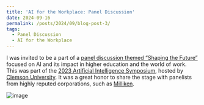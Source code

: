 ```yaml
---
title: 'AI for the Workplace: Panel Discussion'
date: 2024-09-16
permalink: /posts/2024/09/blog-post-3/
tags:
  - Panel Discussion
  - AI for the Workplace
---
```


I was invited to be a part of a [panel discussion themed “Shaping the Future”](https://www.linkedin.com/feed/update/urn:li:activity:7140847438138970112/) focused on AI and its impact in higher education and the world of work. This was part of the [2023 Artificial Intelligence Symposium](https://www.goscace.org/event-5388014), hosted by [Clemson University](https://www.clemson.edu/index.html). It was a great honor to share the stage with panelists from highly reputed corporations, such as [Milliken](https://www.milliken.com/en-us).

![image](https://github.com/user-attachments/assets/fa44dca8-2e85-41b3-93f0-e8882336ef1b)

